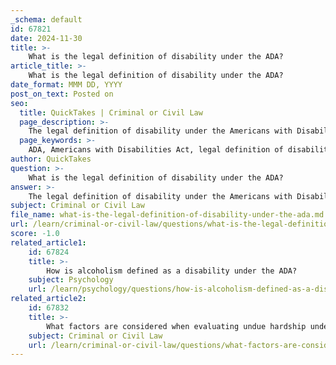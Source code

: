```yaml
---
_schema: default
id: 67821
date: 2024-11-30
title: >-
    What is the legal definition of disability under the ADA?
article_title: >-
    What is the legal definition of disability under the ADA?
date_format: MMM DD, YYYY
post_on_text: Posted on
seo:
  title: QuickTakes | Criminal or Civil Law
  page_description: >-
    The legal definition of disability under the Americans with Disabilities Act (ADA) includes criteria related to physical or mental impairments that limit major life activities, a history of such impairments, and perceived disabilities, aimed at protecting individuals from discrimination.
  page_keywords: >-
    ADA, Americans with Disabilities Act, legal definition of disability, physical impairment, mental impairment, major life activities, discrimination protection, employment rights, public accommodations, disability history, perceived disability
author: QuickTakes
question: >-
    What is the legal definition of disability under the ADA?
answer: >-
    The legal definition of disability under the Americans with Disabilities Act (ADA) is outlined in 42 U.S. Code § 12102. According to the ADA, a person is considered to have a disability if they meet one of the following criteria:\n\n1. **A physical or mental impairment** that substantially limits one or more major life activities.\n2. **A record of such an impairment**, meaning that the individual has a history of a disability that previously limited their major life activities.\n3. **Being regarded as having such an impairment**, which means that an individual is perceived by others as having a disability, regardless of whether they actually have one.\n\nMajor life activities include essential functions such as walking, seeing, hearing, speaking, breathing, learning, and working. The ADA emphasizes that the determination of whether an impairment substantially limits a major life activity should be made without considering the ameliorative effects of mitigating measures, such as medication or assistive devices, except for ordinary eyeglasses or contact lenses.\n\nIt is important to note that the ADA's definition of disability is a legal term and differs from definitions used in other laws, such as those related to Social Security Disability benefits. The ADA aims to provide broad protections against discrimination for individuals with disabilities in various areas, including employment, public accommodations, and government services.
subject: Criminal or Civil Law
file_name: what-is-the-legal-definition-of-disability-under-the-ada.md
url: /learn/criminal-or-civil-law/questions/what-is-the-legal-definition-of-disability-under-the-ada
score: -1.0
related_article1:
    id: 67824
    title: >-
        How is alcoholism defined as a disability under the ADA?
    subject: Psychology
    url: /learn/psychology/questions/how-is-alcoholism-defined-as-a-disability-under-the-ada
related_article2:
    id: 67832
    title: >-
        What factors are considered when evaluating undue hardship under the ADA?
    subject: Criminal or Civil Law
    url: /learn/criminal-or-civil-law/questions/what-factors-are-considered-when-evaluating-undue-hardship-under-the-ada
---
```


&nbsp;